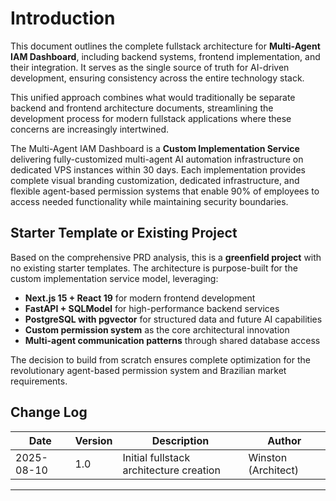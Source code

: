 # Introduction

This document outlines the complete fullstack architecture for **Multi-Agent IAM Dashboard**, including backend systems, frontend implementation, and their integration. It serves as the single source of truth for AI-driven development, ensuring consistency across the entire technology stack.

This unified approach combines what would traditionally be separate backend and frontend architecture documents, streamlining the development process for modern fullstack applications where these concerns are increasingly intertwined.

The Multi-Agent IAM Dashboard is a **Custom Implementation Service** delivering fully-customized multi-agent AI automation infrastructure on dedicated VPS instances within 30 days. Each implementation provides complete visual branding customization, dedicated infrastructure, and flexible agent-based permission systems that enable 90% of employees to access needed functionality while maintaining security boundaries.

## Starter Template or Existing Project

Based on the comprehensive PRD analysis, this is a **greenfield project** with no existing starter templates. The architecture is purpose-built for the custom implementation service model, leveraging:

- **Next.js 15 + React 19** for modern frontend development
- **FastAPI + SQLModel** for high-performance backend services
- **PostgreSQL with pgvector** for structured data and future AI capabilities
- **Custom permission system** as the core architectural innovation
- **Multi-agent communication patterns** through shared database access

The decision to build from scratch ensures complete optimization for the revolutionary agent-based permission system and Brazilian market requirements.

## Change Log

| Date | Version | Description | Author |
|------|---------|-------------|---------|
| 2025-08-10 | 1.0 | Initial fullstack architecture creation | Winston (Architect) |

---
